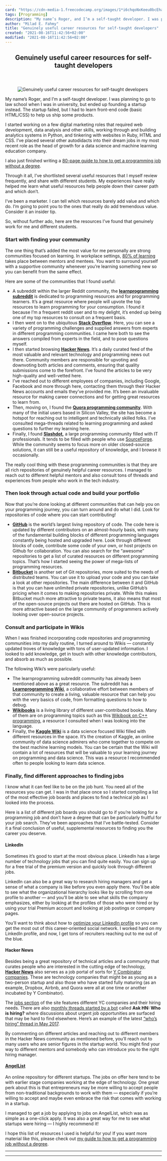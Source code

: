 ```yaml
---
card: "https://cdn-media-1.freecodecamp.org/images/1*i6chqoNxKeeu0bcEhaLSpw.jpeg"
tags: [Programming]
description: "My name’s Roger, and I’m a self-taught developer. I was plann"
author: "Milad E. Fahmy"
title: "Genuinely useful career resources for self-taught developers"
created: "2021-08-16T11:42:56+02:00"
modified: "2021-08-16T11:42:56+02:00"
---
```

<div class="site-wrapper">
<main id="site-main" class="site-main outer">
<div class="inner">
<article class="post-full post tag-programming tag-jobs tag-careers tag-technology tag-web-development ">
<header class="post-full-header">
<h1 class="post-full-title">Genuinely useful career resources for self-taught developers</h1>
</header>
<figure class="post-full-image">
<picture>
<source media="(max-width: 700px)" sizes="1px" srcset="data:image/gif;base64,R0lGODlhAQABAIAAAAAAAP///yH5BAEAAAAALAAAAAABAAEAAAIBRAA7 1w">
<source media="(min-width: 701px)" sizes="(max-width: 800px) 400px,
(max-width: 1170px) 700px,
1400px" srcset="https://cdn-media-1.freecodecamp.org/images/1*i6chqoNxKeeu0bcEhaLSpw.jpeg 300w,
https://cdn-media-1.freecodecamp.org/images/1*i6chqoNxKeeu0bcEhaLSpw.jpeg 600w,
https://cdn-media-1.freecodecamp.org/images/1*i6chqoNxKeeu0bcEhaLSpw.jpeg 1000w,
https://cdn-media-1.freecodecamp.org/images/1*i6chqoNxKeeu0bcEhaLSpw.jpeg 2000w">
<img onerror="this.style.display='none'" src="https://cdn-media-1.freecodecamp.org/images/1*i6chqoNxKeeu0bcEhaLSpw.jpeg" alt="Genuinely useful career resources for self-taught developers">
</picture>
</figure>
<section class="post-full-content">
<div class="post-content">
<p>My name’s Roger, and I’m a self-taught developer. I was planning to go to law school when I was in university, but ended up founding a startup instead. The startup failed, but I had to learn front-end code (basic HTML/CSS) to help us ship some products.</p><p>I started working on a few digital marketing roles that required web development, data analysis and other skills, working through and building analytics systems in Python, and tinkering with websites in Ruby, HTML and CSS. I’ve placed several other autodidacts into their dream jobs in my most recent role as the head of growth for a data science and machine learning education company.</p><p>I also just finished writing a <a href="http://code-love.com/get-programming-job-without-degree/" rel="noopener">80-page guide to how to get a programming job without a degree</a>.</p><p>Through it all, I’ve shortlisted several useful resources that I myself review frequently, and share with different students. My experiences have really helped me learn what useful resources help people down their career path and which don’t.</p><p>I’ve been a marketer. I can tell which resources barely add value and which do. I’m going to point you to the ones that really do add tremendous value. Consider it an insider tip.</p><p>So, without further ado, here are the resources I’ve found that genuinely work for me and different students.</p><h3 id="start-with-finding-your-community">Start with finding your community</h3><p>The one thing that’s added the most value for me personally are strong communities focused on learning. In workplace settings, <a href="https://blog.gloo.us/employee-mentorship-stats" rel="noopener">80% of learning</a> takes place between mentors and mentees. You want to surround yourself with a supportive community whenever you’re learning something new so you can benefit from the same effect.</p><p>Here are some of the communities that I found useful:</p><ul><li>A subreddit within the larger Reddit community, the <a href="https://www.reddit.com/r/learnprogramming/" rel="noopener"><strong>learnprogramming subreddit</strong></a> is dedicated to programming resources and for programming learners. It’s a great resource where people will upvote the top resources to learn programming for your consumption. I found it because I’m a frequent reddit user and to my delight, it’s ended up being one of my top resources to consult on a frequent basis.</li><li>I then went on to the ubiquitous <a href="https://stackoverflow.com/" rel="noopener"><strong>Stack Overflow</strong></a>. Here, you can see a variety of programming challenges and supplied answers from experts in different programming communities. I came here both to see the answers compiled from experts in the field, and to pose questions myself.</li><li>I then started browsing <a href="https://news.ycombinator.com/" rel="noopener"><strong>Hacker News</strong></a>. It’s a daily curated feed of the most valuable and relevant technology and programming news out there. Community members are responsible for upvoting and downvoting both articles and comments, ensuring that quality submissions come to the forefront. I’ve found the articles to be very high-quality and well-vetted here.</li><li>I’ve reached out to different employees of companies, including Google, Facebook and more through here, contacting them through their Hacker News accounts and emails they’ve provided me. It’s been an invaluable resource for making career connections and for getting great resources to learn from.</li><li>Then, moving on, I found the <a href="https://www.quora.com/What-are-the-best-online-communities-for-programmers-developers-and-software-engineers" rel="noopener"><strong>Quora programming community</strong></a>. With many of the initial users based in Silicon Valley, the site has become a hotspot for reaching out to intelligent and technically skilled folks. I’ve consulted mega-threads related to learning programming and asked questions to further my learning here.</li><li>Finally, I found <a href="https://slashdot.org/" rel="noopener"><strong>Slashdot</strong></a><strong>,</strong> a large programming community filled with IT professionals. It tends to be filled with people who use <a href="https://sourceforge.net/" rel="noopener">SourceForge</a>. While the community seems to focus more on older closed-source solutions, it can still be a useful repository of knowledge, and I browse it occasionally.</li></ul><p>The really cool thing with these programming communities is that they are all rich repositories of genuinely helpful career resources. I managed to reach out to different helpful mentors and also consult tons of threads and experiences from people who work in the tech industry.</p><h3 id="then-look-through-actual-code-and-build-your-portfolio">Then look through actual code and build your portfolio</h3><p>Now that you’re done looking at different communities that can help you on your programming journey, you can turn around and do what I did. Look for repositories of code where you can start contributing!</p><ul><li><a href="https://github.com/" rel="noopener"><strong>GitHub</strong></a> is the world’s largest living repository of code. The code here is updated by different contributors on an almost-hourly basis, with many of the fundamental building blocks of different programming languages constantly being hosted and upgraded here. Look through different blocks of code, contribute some code of your own, or host projects on Github for collaboration. You can also search for the “awesome” repositories to get a list of curated resources on different programming topics. That’s how I started seeing the power of mega-lists of programming resources.</li><li><a href="https://bitbucket.org/" rel="noopener"><strong>Bitbucket</strong></a> is another set of Git repositories, more suited to the needs of distributed teams. You can use it to upload your code and you can take a look at other repositories. The main difference between it and GitHub is that you can have unlimited private repositories, unlike GitHub’s pricing when it comes to making repositories private. While this makes Bitbucket much more attractive to private teams, it also means that most of the open-source projects out there are hosted on GitHub. This is more attractive based on the large community of programmers actively looking over open-source projects.</li></ul><h3 id="consult-and-participate-in-wikis">Consult and participate in Wikis</h3><p>When I was finished incorporating code repositories and programming communities into my daily routine, I turned around to Wikis — constantly updated troves of knowledge with tons of user-updated information. I looked to add knowledge, get in touch with other knowledge contributors, and absorb as much as possible.</p><p>The following Wiki’s were paricularly useful:</p><ul><li>The learnprogramming subreddit community has already been mentioned above as a great resource. The subreddit has a <a href="https://www.reddit.com/r/learnprogramming/wiki/index" rel="noopener"><strong>Learnprogramming Wiki</strong></a>, a collaborative effort between members of that community to create a living, valuable resource that can help you with the very basics of code, from formatting questions to how to debug.</li><li><a href="https://en.wikibooks.org/" rel="noopener"><strong>Wikibooks</strong></a> is a living library of different user-contributed books. Many of them are on programming topics such as this <a href="https://en.wikibooks.org/wiki/C++_Programming" rel="noopener">Wikibook on C++ programming</a>, a resource I consulted when I was looking into the language.</li><li>Finally, the <a href="https://www.kaggle.com/wiki/Home" rel="noopener"><strong>Kaggle Wiki</strong></a> is a data science focused Wiki filled with different resources in the space. It’s the creation of Kaggle, an online community of data science admirers who come together to compete on the best machine learning models. You can be certain that the Wiki will contain a lot of resources that will be valuable to your learning journey on programming and data science. This was a resource I recommended often to people looking to learn data science.</li></ul><h3 id="finally-find-different-approaches-to-finding-jobs">Finally, find different approaches to finding jobs</h3><p>I know what it can feel like to be on the job hunt. You need all of the resources you can get. I was in that place once so I started compiling a list of the most effective job boards and places to find a technical job as I looked into the process.</p><p>Here is a list of different job boards you should go to if you’re looking for a programming job and don’t have a degree that can be particularly fruitful for your job search. They’ve been approaches that I’ve battle-tested. Consider it a final conclusion of useful, supplemental resources to finding you the career you deserve.</p><h4 id="linkedin"><strong>LinkedIn</strong></h4><p>Sometimes it’s good to start at the most obvious place. LinkedIn has a large number of technology jobs that you can find quite easily. You can sign up for a free trial of the premium version and quickly look through different jobs.</p><p>LinkedIn can also be a great way to research hiring managers and get a sense of what a company is like before you even apply there. You’ll be able to see what the organizational hierarchy looks like by scrolling from one profile to another — and you’ll be able to see what skills the company emphasizes, either by looking at the profiles of those who were hired or by using your trial Premium account and looking at job postings or company pages.</p><p>You’ll want to think about how to <a href="https://www.linkedin.com/pulse/20140708162049-7239647-16-tips-to-optimize-your-linkedin-profile-and-enhance-your-personal-brand" rel="noopener">optimize your LinkedIn profile</a> so you can get the most out of this career-oriented social network. I worked hard on my LinkedIn profile, and now, I get tons of recruiters reaching out to me out of the blue.</p><h4 id="hacker-news"><strong>Hacker News</strong></h4><p>Besides being a great repository of technical articles and a community that curates people who are interested in the cutting edge of technology, <a href="https://news.ycombinator.com/" rel="noopener"><strong>Hacker News</strong></a> also serves as a job portal of sorts for <a href="http://yclist.com/" rel="noopener">Y Combinator companies</a>. These are technology companies that might be as young as a two-person startup and also those who have started fully maturing (as an example, Dropbox, Airbnb, and Quora were all at one time or another incubated by Y Combinator).</p><p>The <a href="https://news.ycombinator.com/jobs" rel="noopener">jobs section</a> of the site features different YC companies and their hiring needs. There are also <a href="https://news.ycombinator.com/submitted?id=whoishiring" rel="noopener">monthly threads started by a bot</a> called <strong>Ask HN: Who is hiring?</strong> where discussions about urgent job opportunities are surfaced that may be hard to find elsewhere. Here’s an example of the latest <a href="https://news.ycombinator.com/item?id=14238007" rel="noopener">“who’s hiring” thread in May 2017</a>.</p><p>By commenting on different articles and reaching out to different members in the Hacker News community as mentioned before, you’ll reach out to many users who are senior figures in the startup world. You might find your way to different mentors and somebody who can introduce you to the right hiring manager.</p><h4 id="angellist"><a href="https://angel.co/" rel="noopener"><strong>AngelList</strong></a></h4><p>An online repository for different startups. The jobs on offer here tend to be with earlier stage companies working at the edge of technology. One great perk about this is that entrepreneurs may be more willing to accept people from non-traditional backgrounds to work with them — especially if you’re willing to accept and maybe even embrace the risk that comes with working in a startup.</p><p>I managed to get a job by applying to jobs on AngelList, which was as simple as a one-click apply. It was also a great way for me to see what startups were hiring — I highly recommend it!</p><p>I hope this list of resources I used is helpful for you! If you want more material like this, please check out <a href="http://code-love.com/get-programming-job-without-degree/" rel="noopener">my guide to how to get a programming job without a degree</a>.</p>
</div>
<hr>
<hr>
</section>
</article>
</div>
</main>
</div>
<!-- Google Tag Manager (noscript) -->
<!-- End Google Tag Manager (noscript) -->
